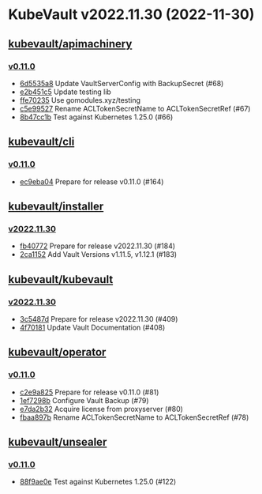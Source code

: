 # KubeVault v2022.11.30 (2022-11-30)


## [kubevault/apimachinery](https://github.com/kubevault/apimachinery)

### [v0.11.0](https://github.com/kubevault/apimachinery/releases/tag/v0.11.0)

- [6d5535a8](https://github.com/kubevault/apimachinery/commit/6d5535a8) Update VaultServerConfig with BackupSecret (#68)
- [e2b451c5](https://github.com/kubevault/apimachinery/commit/e2b451c5) Update testing lib
- [ffe70235](https://github.com/kubevault/apimachinery/commit/ffe70235) Use gomodules.xyz/testing
- [c5e99527](https://github.com/kubevault/apimachinery/commit/c5e99527) Rename ACLTokenSecretName to ACLTokenSecretRef (#67)
- [8b47cc1b](https://github.com/kubevault/apimachinery/commit/8b47cc1b) Test against Kubernetes 1.25.0 (#66)



## [kubevault/cli](https://github.com/kubevault/cli)

### [v0.11.0](https://github.com/kubevault/cli/releases/tag/v0.11.0)

- [ec9eba04](https://github.com/kubevault/cli/commit/ec9eba04) Prepare for release v0.11.0 (#164)



## [kubevault/installer](https://github.com/kubevault/installer)

### [v2022.11.30](https://github.com/kubevault/installer/releases/tag/v2022.11.30)

- [fb40772](https://github.com/kubevault/installer/commit/fb40772) Prepare for release v2022.11.30 (#184)
- [2ca1152](https://github.com/kubevault/installer/commit/2ca1152) Add Vault Versions v1.11.5, v1.12.1 (#183)



## [kubevault/kubevault](https://github.com/kubevault/kubevault)

### [v2022.11.30](https://github.com/kubevault/kubevault/releases/tag/v2022.11.30)

- [3c5487d](https://github.com/kubevault/kubevault/commit/3c5487d) Prepare for release v2022.11.30 (#409)
- [4f70181](https://github.com/kubevault/kubevault/commit/4f70181) Update Vault Documentation (#408)



## [kubevault/operator](https://github.com/kubevault/operator)

### [v0.11.0](https://github.com/kubevault/operator/releases/tag/v0.11.0)

- [c2e9a825](https://github.com/kubevault/operator/commit/c2e9a825) Prepare for release v0.11.0 (#81)
- [1ef7298b](https://github.com/kubevault/operator/commit/1ef7298b) Configure Vault Backup (#79)
- [e7da2b32](https://github.com/kubevault/operator/commit/e7da2b32) Acquire license from proxyserver (#80)
- [fbaa897b](https://github.com/kubevault/operator/commit/fbaa897b) Rename ACLTokenSecretName to ACLTokenSecretRef (#78)



## [kubevault/unsealer](https://github.com/kubevault/unsealer)

### [v0.11.0](https://github.com/kubevault/unsealer/releases/tag/v0.11.0)

- [88f9ae0e](https://github.com/kubevault/unsealer/commit/88f9ae0e) Test against Kubernetes 1.25.0 (#122)



